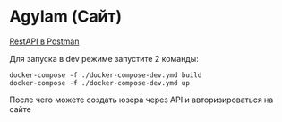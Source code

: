 # Agylam (Сайт)

[RestAPI в Postman](https://mimbol.postman.co/workspace/Agylam-Workspace~3b85e1e4-7c11-4e26-8f23-c1943a70ffb3/api/4c3c1c9d-021d-4be2-bfe1-8a317a82ee85)

Для запуска в dev режиме запустите 2 команды:
```shell
docker-compose -f ./docker-compose-dev.ymd build
docker-compose -f ./docker-compose-dev.ymd up
```

После чего можете создать юзера через API и авторизироваться на сайте